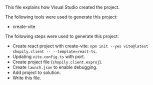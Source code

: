 This file explains how Visual Studio created the project.

The following tools were used to generate this project:
- create-vite

The following steps were used to generate this project:
- Create react project with create-vite: `npm init --yes vite@latest shopily.client -- --template=react-ts`.
- Updating `vite.config.ts` with port.
- Create project file (`shopily.client.esproj`).
- Create `launch.json` to enable debugging.
- Add project to solution.
- Write this file.
